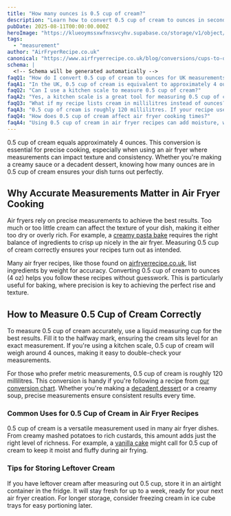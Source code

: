 ```yaml
---
title: "How many ounces is 0.5 cup of cream?"
description: "Learn how to convert 0.5 cup of cream to ounces in seconds. Perfect for air fryer recipes and precise cooking measurements!"
pubDate: 2025-08-11T00:00:00.000Z
heroImage: "https://klueoymssxwfnxsvcyhv.supabase.co/storage/v1/object/public/Shmucket/how-many-ounces-is-0-5-cup-of-cream.webp"
tags:
  - "measurement"
author: "AirFryerRecipe.co.uk"
canonical: "https://www.airfryerrecipe.co.uk/blog/conversions/cups-to-ounces/how-many-ounces-is-0-5-cup-of-cream"
schema: |
  <!-- Schema will be generated automatically -->
faqQ1: "How do I convert 0.5 cup of cream to ounces for UK measurements?"
faqA1: "In the UK, 0.5 cup of cream is equivalent to approximately 4 ounces. This measurement is standard for both US and UK recipes, so you can use it confidently in your air fryer dishes."
faqQ2: "Can I use a kitchen scale to measure 0.5 cup of cream?"
faqA2: "Yes, a kitchen scale is a great tool for measuring 0.5 cup of cream, as it weighs about 4 ounces. This method is often more accurate than using measuring cups, especially for thick liquids like cream."
faqQ3: "What if my recipe lists cream in millilitres instead of ounces?"
faqA3: "0.5 cup of cream is roughly 120 millilitres. If your recipe uses metric measurements, this conversion will help you measure the cream accurately for air fryer cooking."
faqQ4: "How does 0.5 cup of cream affect air fryer cooking times?"
faqA4: "Using 0.5 cup of cream in air fryer recipes can add moisture, which may slightly increase cooking times. Always check your dish a few minutes early to avoid overcooking."
---
```

<p>0.5 cup of cream equals approximately 4 ounces. This conversion is essential for precise cooking, especially when using an air fryer where measurements can impact texture and consistency. Whether you're making a creamy sauce or a decadent dessert, knowing how many ounces are in 0.5 cup of cream ensures your dish turns out perfectly.</p>

<h2>Why Accurate Measurements Matter in Air Fryer Cooking</h2>  
<p>Air fryers rely on precise measurements to achieve the best results. Too much or too little cream can affect the texture of your dish, making it either too dry or overly rich. For example, a <a href=https://www.airfryerrecipe.co.uk/recipes>creamy pasta bake</a> requires the right balance of ingredients to crisp up nicely in the air fryer. Measuring 0.5 cup of cream correctly ensures your recipes turn out as intended.</p>  
<p>Many air fryer recipes, like those found on <a href=https://www.airfryerrecipe.co.uk>airfryerrecipe.co.uk</a>, list ingredients by weight for accuracy. Converting 0.5 cup of cream to ounces (4 oz) helps you follow these recipes without guesswork. This is particularly useful for baking, where precision is key to achieving the perfect rise and texture.</p>  

<h2>How to Measure 0.5 Cup of Cream Correctly</h2>  
<p>To measure 0.5 cup of cream accurately, use a liquid measuring cup for the best results. Fill it to the halfway mark, ensuring the cream sits level for an exact measurement. If you're using a kitchen scale, 0.5 cup of cream will weigh around 4 ounces, making it easy to double-check your measurements.</p>  
<p>For those who prefer metric measurements, 0.5 cup of cream is roughly 120 millilitres. This conversion is handy if you're following a recipe from <a href=https://www.airfryerrecipe.co.uk/air-fryer-conversion-chart>our conversion chart</a>. Whether you're making a <a href=https://www.airfryerrecipe.co.uk/recipe-category/dessert>decadent dessert</a> or a creamy soup, precise measurements ensure consistent results every time.</p>  

<h3>Common Uses for 0.5 Cup of Cream in Air Fryer Recipes</h3>  
<p>0.5 cup of cream is a versatile measurement used in many air fryer dishes. From creamy mashed potatoes to rich custards, this amount adds just the right level of richness. For example, a <a href=https://www.airfryerrecipe.co.uk/recipe-category/cakes>vanilla cake</a> might call for 0.5 cup of cream to keep it moist and fluffy during air frying.</p>  

<h3>Tips for Storing Leftover Cream</h3>  
<p>If you have leftover cream after measuring out 0.5 cup, store it in an airtight container in the fridge. It will stay fresh for up to a week, ready for your next air fryer creation. For longer storage, consider freezing cream in ice cube trays for easy portioning later.</p>
